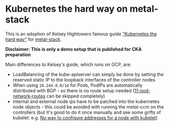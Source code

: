 # Kubernetes the hard way on metal-stack

This is an adoption of Kelsey Hightowers famous guide ["Kubernetes the hard way"](https://github.com/kelseyhightower/kubernetes-the-hard-way) for [metal-stack](https://github.com/metal-stack).

**Disclaimer: This is only a demo setup that is published for CKA preparation**

Main differences to Kelsey's guide, which runs on GCP, are:
- LoadBalancing of the kube-apiserver can simply be done by setting the reserved static IP to the loopback interfaces of the controller nodes
- When using `10.244.0.0/16` for Pods, PodIPs are automatically distributed with BGP - so there is no route setup needed ([11-pod-network-routes](https://github.com/kelseyhightower/kubernetes-the-hard-way/blob/master/docs/11-pod-network-routes.md) can be skipped completely)
- internal and external node ips have to be patched into the kubernetes node objects - this could be avoided with running the metal-ccm on the controllers (but it's good to do it once manually and see some grifts of kubelet: e.g. [No way to configure addresses for a node with kubelet](https://github.com/kubernetes/kubernetes/issues/42125))